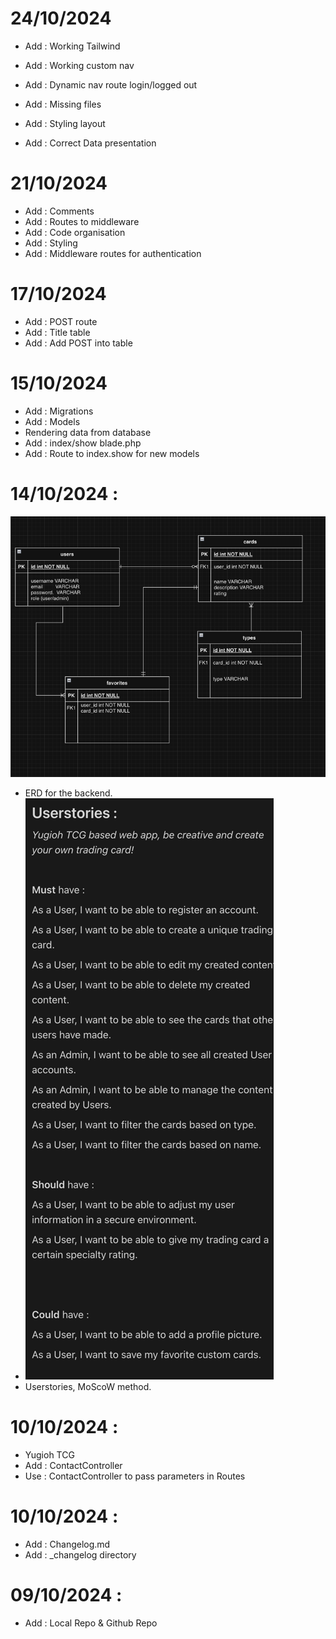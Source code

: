 # 24/10/2024
* Add : Working Tailwind
* Add : Working custom nav
* Add : Dynamic nav route login/logged out
* Add : Missing files

* Add : Styling layout
* Add : Correct Data presentation

# 21/10/2024
* Add : Comments
* Add : Routes to middleware
* Add : Code organisation
* Add : Styling
* Add : Middleware routes for authentication

# 17/10/2024
* Add : POST route
* Add : Title table
* Add : Add POST into table

# 15/10/2024
* Add : Migrations
* Add : Models
* Rendering data from database
* Add : index/show blade.php
* Add : Route to index.show for new models

# 14/10/2024 :
![img.png](img.png)
* ERD for the backend.
* ![img_1.png](img_1.png)
* Userstories, MoScoW method.

# 10/10/2024 :
* Yugioh TCG 
* Add : ContactController
* Use : ContactController to pass parameters in Routes

# 10/10/2024 :
* Add : Changelog.md
* Add : _changelog directory

# 09/10/2024 : 
* Add : Local Repo & Github Repo


